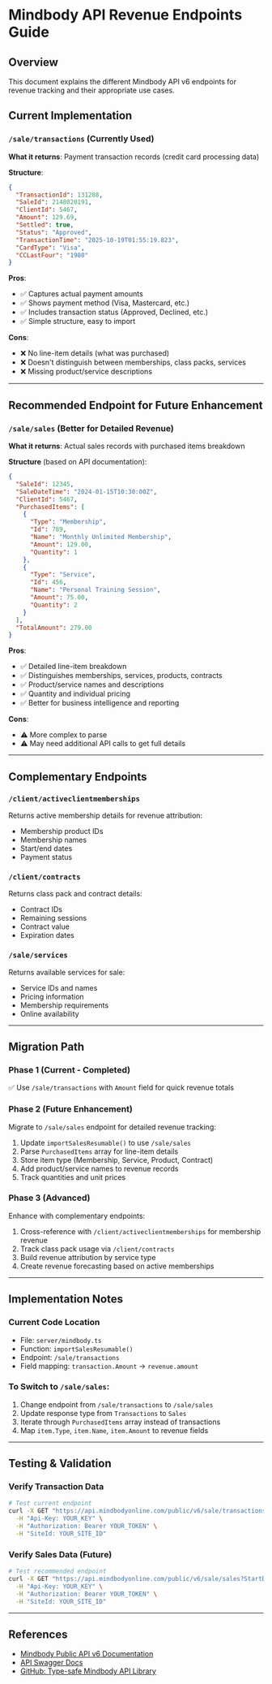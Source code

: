 # Mindbody API Revenue Endpoints Guide

## Overview
This document explains the different Mindbody API v6 endpoints for revenue tracking and their appropriate use cases.

## Current Implementation

### `/sale/transactions` (Currently Used)
**What it returns**: Payment transaction records (credit card processing data)

**Structure**:
```json
{
  "TransactionId": 131288,
  "SaleId": 2148020191,
  "ClientId": 5467,
  "Amount": 129.69,
  "Settled": true,
  "Status": "Approved",
  "TransactionTime": "2025-10-19T01:55:19.823",
  "CardType": "Visa",
  "CCLastFour": "1980"
}
```

**Pros**:
- ✅ Captures actual payment amounts
- ✅ Shows payment method (Visa, Mastercard, etc.)
- ✅ Includes transaction status (Approved, Declined, etc.)
- ✅ Simple structure, easy to import

**Cons**:
- ❌ No line-item details (what was purchased)
- ❌ Doesn't distinguish between memberships, class packs, services
- ❌ Missing product/service descriptions

---

## Recommended Endpoint for Future Enhancement

### `/sale/sales` (Better for Detailed Revenue)
**What it returns**: Actual sales records with purchased items breakdown

**Structure** (based on API documentation):
```json
{
  "SaleId": 12345,
  "SaleDateTime": "2024-01-15T10:30:00Z",
  "ClientId": 5467,
  "PurchasedItems": [
    {
      "Type": "Membership",
      "Id": 789,
      "Name": "Monthly Unlimited Membership",
      "Amount": 129.00,
      "Quantity": 1
    },
    {
      "Type": "Service",
      "Id": 456,
      "Name": "Personal Training Session",
      "Amount": 75.00,
      "Quantity": 2
    }
  ],
  "TotalAmount": 279.00
}
```

**Pros**:
- ✅ Detailed line-item breakdown
- ✅ Distinguishes memberships, services, products, contracts
- ✅ Product/service names and descriptions
- ✅ Quantity and individual pricing
- ✅ Better for business intelligence and reporting

**Cons**:
- ⚠️ More complex to parse
- ⚠️ May need additional API calls to get full details

---

## Complementary Endpoints

### `/client/activeclientmemberships`
Returns active membership details for revenue attribution:
- Membership product IDs
- Membership names
- Start/end dates
- Payment status

### `/client/contracts`
Returns class pack and contract details:
- Contract IDs
- Remaining sessions
- Contract value
- Expiration dates

### `/sale/services`
Returns available services for sale:
- Service IDs and names
- Pricing information
- Membership requirements
- Online availability

---

## Migration Path

### Phase 1 (Current - Completed)
✅ Use `/sale/transactions` with `Amount` field for quick revenue totals

### Phase 2 (Future Enhancement)
Migrate to `/sale/sales` endpoint for detailed revenue tracking:
1. Update `importSalesResumable()` to use `/sale/sales`
2. Parse `PurchasedItems` array for line-item details
3. Store item type (Membership, Service, Product, Contract)
4. Add product/service names to revenue records
5. Track quantities and unit prices

### Phase 3 (Advanced)
Enhance with complementary endpoints:
1. Cross-reference with `/client/activeclientmemberships` for membership revenue
2. Track class pack usage via `/client/contracts`
3. Build revenue attribution by service type
4. Create revenue forecasting based on active memberships

---

## Implementation Notes

### Current Code Location
- File: `server/mindbody.ts`
- Function: `importSalesResumable()`
- Endpoint: `/sale/transactions`
- Field mapping: `transaction.Amount` → `revenue.amount`

### To Switch to `/sale/sales`:
1. Change endpoint from `/sale/transactions` to `/sale/sales`
2. Update response type from `Transactions` to `Sales`
3. Iterate through `PurchasedItems` array instead of transactions
4. Map `item.Type`, `item.Name`, `item.Amount` to revenue fields

---

## Testing & Validation

### Verify Transaction Data
```bash
# Test current endpoint
curl -X GET "https://api.mindbodyonline.com/public/v6/sale/transactions?StartSaleDateTime=2024-01-01" \
  -H "Api-Key: YOUR_KEY" \
  -H "Authorization: Bearer YOUR_TOKEN" \
  -H "SiteId: YOUR_SITE_ID"
```

### Verify Sales Data (Future)
```bash
# Test recommended endpoint
curl -X GET "https://api.mindbodyonline.com/public/v6/sale/sales?StartDate=2024-01-01" \
  -H "Api-Key: YOUR_KEY" \
  -H "Authorization: Bearer YOUR_TOKEN" \
  -H "SiteId: YOUR_SITE_ID"
```

---

## References
- [Mindbody Public API v6 Documentation](https://developers.mindbodyonline.com/PublicDocumentation/V6)
- [API Swagger Docs](https://api.mindbodyonline.com/public/v6/swagger/index)
- [GitHub: Type-safe Mindbody API Library](https://github.com/SplitPass/mindbody-api)
